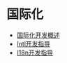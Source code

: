 # 国际化

  - [国际化开发概述](international-overview.md)
  - [Intl开发指导](intl-guidelines.md)
  - [I18n开发指导](i18n-guidelines.md)
